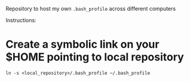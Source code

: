 Repository to host my own `.bash_profile` across different computers

Instructions:

# Create a symbolic link on your $HOME pointing to local repository 

	ln -s <local_repository>/.bash_profile ~/.bash_profile

